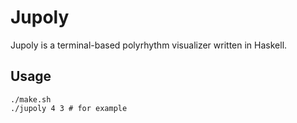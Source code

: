 # Jupoly
Jupoly is a terminal-based polyrhythm visualizer written in Haskell.

## Usage
```
./make.sh
./jupoly 4 3 # for example
```
